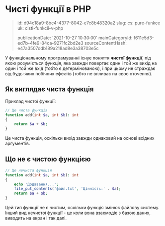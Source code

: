 Чисті функції в PHP
===================

> id: d94c18a9-8bc4-4377-8042-e7c8b48320a2
> slug:
> 	cs: pure-funkce
> 	uk: cisti-funkcii-v-php
> 
> publicationDate: '2021-10-27 10:30:00'
> mainCategoryId: f611e5d3-ed7b-4fe9-84ca-9271fc2bd2e3
> sourceContentHash: e47a3507ddb189a218ad8e3a38703e5c

У функціональному програмуванні існує поняття **чистої функції**, під якою розуміється функція, яка завжди повертає один і той же вихід на один і той же вхід (тобто є детермінованою), і при цьому не страждає від будь-яких побічних ефектів (тобто не впливає на своє оточення).

Як виглядає чиста функція
----------------------

Приклад чистої функції:

```php
// Це чиста функція
function add(int $a, int $b): int
{
	return $a + $b;
}
```

Це чиста функція, оскільки вихід завжди однаковий на основі вхідних аргументів.

Що не є чистою функцією
-------------------

```php
// Це нечиста функція
function add(int $a, int $b): int
{
	echo 'Додавання...';
	file_put_contents('файл.txt', 'Цінність:' . $a);
	return $a + $b;
}
```

Цей тип функції не є чистим, оскільки функція змінює файлову систему. Інший вид нечистої функції - це коли вона взаємодіє з базою даних, виводить на екран і так далі.
